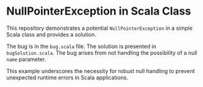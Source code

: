 # NullPointerException in Scala Class

This repository demonstrates a potential `NullPointerException` in a simple Scala class and provides a solution.

The bug is in the `bug.scala` file.  The solution is presented in `bugSolution.scala`.  The bug arises from not handling the possibility of a null `name` parameter. 

This example underscores the necessity for robust null handling to prevent unexpected runtime errors in Scala applications.